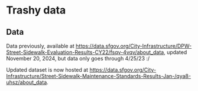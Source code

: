 # Trashy data

## Data

Data previously, available at <https://data.sfgov.org/City-Infrastructure/DPW-Street-Sidewalk-Evaluation-Results-CY22/fsqv-4vqv/about_data>, updated November 20, 2024, but data only goes through 4/25/23 :/

Updated dataset is now hosted at <https://data.sfgov.org/City-Infrastructure/Street-Sidewalk-Maintenance-Standards-Results-Jan-/qya8-uhsz/about_data>.
